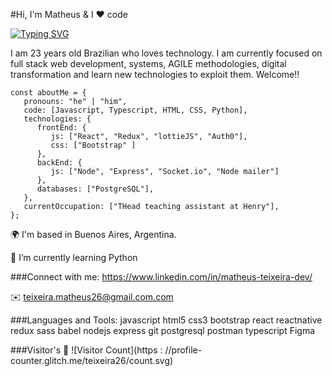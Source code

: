 #Hi, I'm Matheus & I ❤️ code

[![Typing SVG](https://readme-typing-svg.herokuapp.com?font=&size=34&duration=3000&color=F7951A&background=FFFFFF&center=true&vCenter=true&width=800&height=200&lines=Full-Stack+Developer;Back-End+Developer;Front-End+Developer;Always+learning+new+things)](https://git.io/typing-svg)



I am 23 years old Brazilian who loves technology. I am currently focused on full stack web development, systems, AGILE methodologies, digital transformation and learn new technologies to exploit them. Welcome!!

```
const aboutMe = {
   pronouns: "he" | "him",
   code: [Javascript, Typescript, HTML, CSS, Python],
   technologies: {
      frontEnd: {
         js: ["React", "Redux", "lottieJS", "Auth0"],
         css: ["Bootstrap" ]
      },
      backEnd: {
         js: ["Node", "Express", "Socket.io", "Node mailer"]
      },
      databases: ["PostgreSQL"],
   },
   currentOccupation: ["THead teaching assistant at Henry"],
};
```

🌍  I'm based in Buenos Aires, Argentina.

🧠 I’m currently learning Python




###Connect with me:
https://www.linkedin.com/in/matheus-teixeira-dev/

✉️ teixeira.matheus26@gmail.com.com

###Languages and Tools:
javascript html5 css3 bootstrap react reactnative redux sass babel nodejs express git postgresql postman typescript Figma

###Visitor's 👀
![Visitor Count](https : //profile-counter.glitch.me/teixeira26/count.svg)

